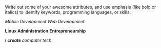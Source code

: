 Write out some of your awesome attributes, and use emphasis (like bold or italics) to identify keywords, programming languages, or skills. 

*Mobile Development*
_Web Development_

**Linux Administration**
__Entrepreneurship__

_I **create** computer tech_
